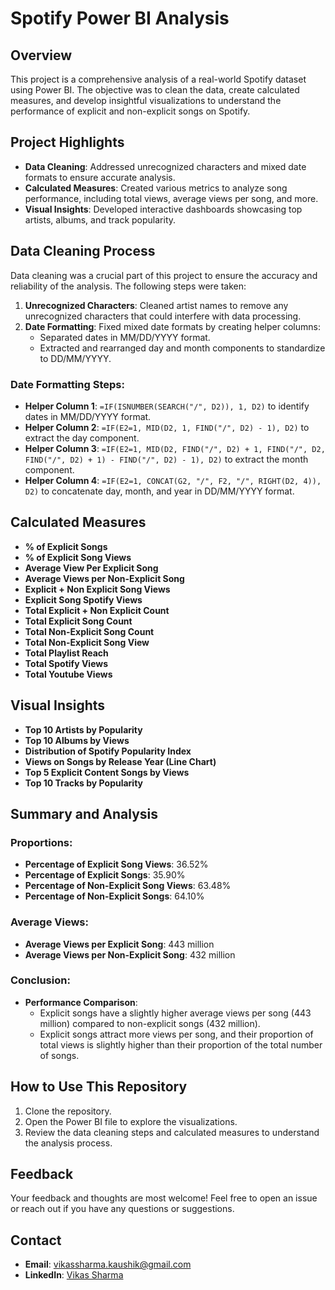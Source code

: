 # Spotify Power BI Analysis

## Overview

This project is a comprehensive analysis of a real-world Spotify dataset using Power BI. The objective was to clean the data, create calculated measures, and develop insightful visualizations to understand the performance of explicit and non-explicit songs on Spotify.

## Project Highlights

- **Data Cleaning**: Addressed unrecognized characters and mixed date formats to ensure accurate analysis.
- **Calculated Measures**: Created various metrics to analyze song performance, including total views, average views per song, and more.
- **Visual Insights**: Developed interactive dashboards showcasing top artists, albums, and track popularity.

## Data Cleaning Process

Data cleaning was a crucial part of this project to ensure the accuracy and reliability of the analysis. The following steps were taken:

1. **Unrecognized Characters**: Cleaned artist names to remove any unrecognized characters that could interfere with data processing.
2. **Date Formatting**: Fixed mixed date formats by creating helper columns:
   - Separated dates in MM/DD/YYYY format.
   - Extracted and rearranged day and month components to standardize to DD/MM/YYYY.

### Date Formatting Steps:

- **Helper Column 1**: `=IF(ISNUMBER(SEARCH("/", D2)), 1, D2)` to identify dates in MM/DD/YYYY format.
- **Helper Column 2**: `=IF(E2=1, MID(D2, 1, FIND("/", D2) - 1), D2)` to extract the day component.
- **Helper Column 3**: `=IF(E2=1, MID(D2, FIND("/", D2) + 1, FIND("/", D2, FIND("/", D2) + 1) - FIND("/", D2) - 1), D2)` to extract the month component.
- **Helper Column 4**: `=IF(E2=1, CONCAT(G2, "/", F2, "/", RIGHT(D2, 4)), D2)` to concatenate day, month, and year in DD/MM/YYYY format.

## Calculated Measures

- **% of Explicit Songs** 
- **% of Explicit Song Views** 
- **Average View Per Explicit Song** 
- **Average Views per Non-Explicit Song**
- **Explicit + Non Explicit Song Views** 
- **Explicit Song Spotify Views** 
- **Total Explicit + Non Explicit Count** 
- **Total Explicit Song Count** 
- **Total Non-Explicit Song Count** 
- **Total Non-Explicit Song View** 
- **Total Playlist Reach** 
- **Total Spotify Views**
- **Total Youtube Views**

## Visual Insights

- **Top 10 Artists by Popularity**
- **Top 10 Albums by Views**
- **Distribution of Spotify Popularity Index**
- **Views on Songs by Release Year (Line Chart)**
- **Top 5 Explicit Content Songs by Views**
- **Top 10 Tracks by Popularity**

## Summary and Analysis

### Proportions:

- **Percentage of Explicit Song Views**: 36.52%
- **Percentage of Explicit Songs**: 35.90%
- **Percentage of Non-Explicit Song Views**: 63.48%
- **Percentage of Non-Explicit Songs**: 64.10%

### Average Views:

- **Average Views per Explicit Song**: 443 million
- **Average Views per Non-Explicit Song**: 432 million

### Conclusion:

- **Performance Comparison**:
  - Explicit songs have a slightly higher average views per song (443 million) compared to non-explicit songs (432 million).
  - Explicit songs attract more views per song, and their proportion of total views is slightly higher than their proportion of the total number of songs.

## How to Use This Repository

1. Clone the repository.
2. Open the Power BI file to explore the visualizations.
3. Review the data cleaning steps and calculated measures to understand the analysis process.

## Feedback

Your feedback and thoughts are most welcome! Feel free to open an issue or reach out if you have any questions or suggestions.

## Contact

- **Email**: vikassharma.kaushik@gmail.com
- **LinkedIn**: [Vikas Sharma](https://www.linkedin.com/in/vikassharma/)
